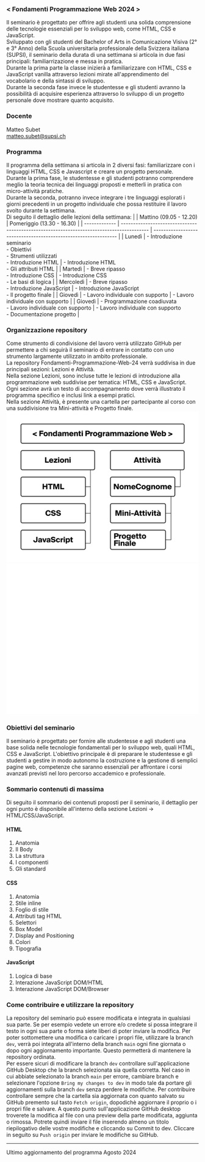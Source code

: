 ### < Fondamenti Programmazione Web 2024 >
Il seminario è progettato per offrire agli studenti una solida comprensione delle tecnologie essenziali per lo sviluppo web, come HTML, CSS e JavaScript.<br>
Sviluppato con gli studenti del Bachelor of Arts in Comunicazione Visiva (2° e 3° Anno) della Scuola universitaria professionale della Svizzera italiana (SUPSI), il seminario della durata di una settimana si articola in due fasi principali: familiarrizazione e messa in pratica.<br>
Durante la prima parte la classe inizierà a familiarizzare con HTML, CSS e JavaScript vanilla attraverso lezioni mirate all'apprendimento del vocabolario e della sintassi di sviluppo.<br>
Durante la seconda fase invece le studentesse e gli studenti avranno la possibilità di acquisire esperienza attraverso lo sviluppo di un progetto personale dove mostrare quanto acquisito.

### Docente
Matteo Subet<br>
matteo.subet@supsi.ch

### Programma
Il programma della settimana si articola in 2 diversi fasi: familiarizzare con i linguaggi HTML, CSS e Javascript e creare un progetto personale.<br>
Durante la prima fase, le studentesse e gli studenti potranno comprendere meglio la teoria tecnica dei linguaggi proposti e metterli in pratica con micro-attività pratiche.<br>
Durante la seconda, potranno invece integrare i tre linguaggi esplorati i giorni precedenti in un progetto individuale che possa restituire il lavoro svolto durante la settimana.<br>
Di seguito il dettaglio delle lezioni della settimana:
|               | Mattino (09.05 - 12.20)                                           | Pomeriggio (13.30 - 16.30)                                      |
| ------------- | ----------------------------------------------------------------------------------------- | --------------------------------------------------------------- |
| Lunedì        | - Introduzione seminario<br>- Obiettivi<br>- Strumenti utilizzati<br> - Introduzione HTML | - Introduzione HTML<br>- Gli attributi HTML                         |
| Martedì       | - Breve ripasso<br>- Introduzione CSS                                                     | - Introduzione CSS<br>- Le basi di logica                              |
| Mercoledì     | - Breve ripasso<br>- Introduzione JavaScript                                              | - Introduzione JavaScript<br>- Il progetto finale                     |
| Giovedì       | - Lavoro individuale con supporto                                                         | - Lavoro individuale con supporto                               |
| Giovedì       | - Programmazione coadiuvata<br>- Lavoro individuale con supporto                          | - Lavoro individuale con supporto<br>- Documentazione progetto  |

### Organizzazione repository
Come strumento di condivisione del lavoro verrà utilizzato GitHub per permettere a chi seguirà il seminario di entrare in contatto con uno strumento largamente utilizzato in ambito professionale.<br>
La repository Fondamenti-Programmazione-Web-24 verrà suddivisa in due principali sezioni: Lezioni e Attività.<br>
Nella sezione Lezioni, sono incluse tutte le lezioni di introduzione alla programmazione web suddivise per tematica: HTML, CSS e JavaScript. Ogni sezione avrà un testo di accompagnamento dove verrà illustrato il programma specifico e inclusi link a esempi pratici.<br>
Nella sezione Attività, è presente una cartella per partecipante al corso con una suddivisione tra Mini-attività e Progetto finale.<br>
![Mappatura organizzazione repository](Treemap_GithubRepo_CV_Black.png#gh-light-mode-only)
![Mappatura organizzazione repository](Treemap_GithubRepo_CV_White.png#gh-dark-mode-only)

### Obiettivi del seminario
Il seminario è progettato per fornire alle studentesse e agli studenti una base solida nelle tecnologie fondamentali per lo sviluppo web, quali HTML, CSS e JavaScript.
L'obiettivo principale è di preparare le studentesse e gli studenti a gestire in modo autonomo la costruzione e la gestione di semplici pagine web, competenze che saranno essenziali per affrontare i corsi avanzati previsti nel loro percorso accademico e professionale.

### Sommario contenuti di massima
Di seguito il sommario dei contenuti proposti per il seminario, il dettaglio per ogni punto è disponibile all'interno della sezione Lezioni -> HTML/CSS/JavaScript.
#### HTML
1. Anatomia
2. Il Body
3. La struttura
4. I componenti
5. Gli standard
#### CSS
1. Anatomia
2. Stile inline
3. Foglio di stile
4. Attributi tag HTML
5. Selettori
6. Box Model
7. Display and Positioning
8. Colori
9. Tipografia
#### JavaScript
1. Logica di base
2. Interazione JavaScript DOM/HTML
3. Interazione JavaScript DOM/Browser

### Come contribuire e utilizzare la repository
La repository del seminario può essere modificata e integrata in qualsiasi sua parte. Se per esempio vedete un errore e/o credete si possa integrare il testo in ogni sua parte o forma siete liberi di poter inviare la modifica.
Per poter sottomettere una modifica o caricare i propri file, utilizzare la branch `dev`, verrà poi integrata all'interno della branch `main` ogni fine giornata o dopo ogni aggiornamento importante. Questo permetterà di mantenere la repository ordinata.<br>
Per essere sicuri di modificare la branch `dev` controllare sull'applicazione GitHub Desktop che la branch selezionata sia quella corretta. Nel caso in cui abbiate selezionato la branch `main` per errore, cambiare branch e selezionare l'opzione `Bring my changes to dev` in modo tale da portare gli aggiornamenti sulla branch `dev` senza perdere le modifiche.
Per contribuire controllare sempre che la cartella sia aggiornata con quanto salvato su GitHub premento sul tasto `Fetch origin`, dopodichè aggiornare il proprio o i propri file e salvare. A questo punto sull'applicazione GitHub desktop troverete la modifica al file con una preview della parte modificata, aggiunta o rimossa. Potrete quindi inviare il file inserendo almeno un titolo riepilogativo delle vostre modifiche e cliccando su Commit to dev. Cliccare in seguito su `Push origin` per inviare le modifiche su GitHub.

----

Ultimo aggiornamento del programma Agosto 2024
